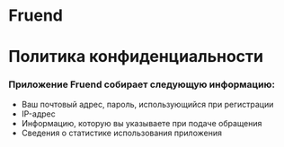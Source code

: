 # Fruend

# Политика конфиденциальности

### Приложение Fruend собирает следующую информацию:

* Ваш почтовый адрес, пароль, использующийся при регистрации
* IP-адрес
* Информацию, которую вы указываете при подаче обращения
* Сведения о статистике использования приложения
